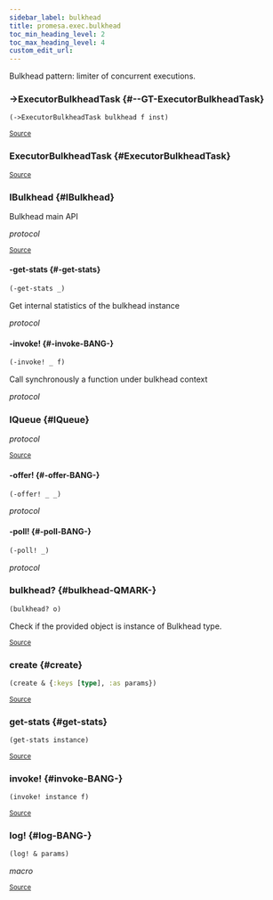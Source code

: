 ```yaml
---
sidebar_label: bulkhead
title: promesa.exec.bulkhead
toc_min_heading_level: 2
toc_max_heading_level: 4
custom_edit_url:
---
```


Bulkhead pattern: limiter of concurrent executions.




### \-&gt;ExecutorBulkheadTask {#--GT-ExecutorBulkheadTask}
``` clojure
(->ExecutorBulkheadTask bulkhead f inst)
```

<p><sub><a href="/blob/master/test-projects/promesa/src/promesa/exec/bulkhead.clj#L54-L68">Source</a></sub></p>

### ExecutorBulkheadTask {#ExecutorBulkheadTask}

<p><sub><a href="/blob/master/test-projects/promesa/src/promesa/exec/bulkhead.clj#L54-L68">Source</a></sub></p>

### IBulkhead {#IBulkhead}


Bulkhead main API

*protocol*

<p><sub><a href="/blob/master/test-projects/promesa/src/promesa/exec/bulkhead.clj#L40-L43">Source</a></sub></p>

#### \-get\-stats {#-get-stats}
``` clojure
(-get-stats _)
```


Get internal statistics of the bulkhead instance

*protocol*


#### \-invoke\! {#-invoke-BANG-}
``` clojure
(-invoke! _ f)
```


Call synchronously a function under bulkhead context

*protocol*


### IQueue {#IQueue}


*protocol*

<p><sub><a href="/blob/master/test-projects/promesa/src/promesa/exec/bulkhead.clj#L36-L38">Source</a></sub></p>

#### \-offer\! {#-offer-BANG-}
``` clojure
(-offer! _ _)
```


*protocol*


#### \-poll\! {#-poll-BANG-}
``` clojure
(-poll! _)
```


*protocol*


### bulkhead? {#bulkhead-QMARK-}
``` clojure
(bulkhead? o)
```


Check if the provided object is instance of Bulkhead type.
<p><sub><a href="/blob/master/test-projects/promesa/src/promesa/exec/bulkhead.clj#L205-L208">Source</a></sub></p>

### create {#create}
``` clojure
(create & {:keys [type], :as params})
```

<p><sub><a href="/blob/master/test-projects/promesa/src/promesa/exec/bulkhead.clj#L190-L195">Source</a></sub></p>

### get\-stats {#get-stats}
``` clojure
(get-stats instance)
```

<p><sub><a href="/blob/master/test-projects/promesa/src/promesa/exec/bulkhead.clj#L197-L199">Source</a></sub></p>

### invoke\! {#invoke-BANG-}
``` clojure
(invoke! instance f)
```

<p><sub><a href="/blob/master/test-projects/promesa/src/promesa/exec/bulkhead.clj#L201-L203">Source</a></sub></p>

### log\! {#log-BANG-}
``` clojure
(log! & params)
```


*macro*

<p><sub><a href="/blob/master/test-projects/promesa/src/promesa/exec/bulkhead.clj#L28-L32">Source</a></sub></p>
